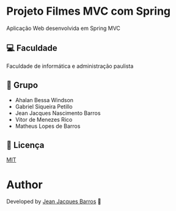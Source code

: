 # Projeto Filmes MVC com Spring 

Aplicação Web desenvolvida em Spring MVC

## 💻 Faculdade 

Faculdade de informática e administração paulista 

## :busts_in_silhouette: Grupo

- Ahalan Bessa Windson 
- Gabriel Siqueira Petillo
- Jean Jacques Nascimento Barros
- Vitor de Menezes Rico
- Matheus Lopes de Barros

## :memo: Licença

[MIT](https://choosealicense.com/licenses/mit/)

# Author

Developed by [Jean Jacques Barros](https://www.linkedin.com/in/jjean-jacques10/) :rocket:
